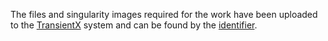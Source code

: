 The files and singularity images required for the work have been uploaded to the [TransientX](https://edmond.mpg.de/)
 system and can be found by the [identifier](https://doi.org/10.17617/3.HQYC8O).
